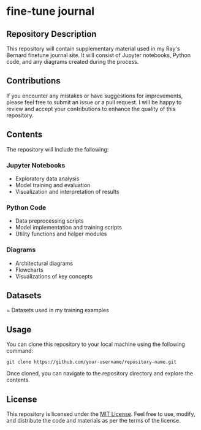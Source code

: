 # fine-tune journal

## Repository Description

This repository will contain supplementary material used in my Ray's Bernard finetune journal site. It will consist of Jupyter notebooks, Python code, and any diagrams created during the process.

## Contributions

If you encounter any mistakes or have suggestions for improvements, please feel free to submit an issue or a pull request. I will be happy to review and accept your contributions to enhance the quality of this repository.

## Contents

The repository will include the following:

### Jupyter Notebooks

- Exploratory data analysis
- Model training and evaluation
- Visualization and interpretation of results

### Python Code

- Data preprocessing scripts
- Model implementation and training scripts
- Utility functions and helper modules

### Diagrams

- Architectural diagrams
- Flowcharts
- Visualizations of key concepts

## Datasets
= Datasets used in my training examples

## Usage

You can clone this repository to your local machine using the following command:

```
git clone https://github.com/your-username/repository-name.git
```

Once cloned, you can navigate to the repository directory and explore the contents.

## License

This repository is licensed under the [MIT License](LICENSE). Feel free to use, modify, and distribute the code and materials as per the terms of the license.